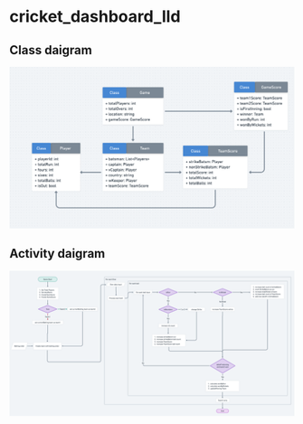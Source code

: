 # cricket_dashboard_lld
## Class daigram
![Class diagram image](cricket_dashboard_lld_class_daigram.png)

## Activity daigram
![Activity diagram image](Cricket_dashboard_lld.png)
